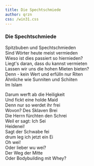 ```yaml
---
title: Die Spechtschmiede
author: qrzn
css: /win31.css
---
```


### Die Spechtschmiede  
  
Spitzbuben und Spechtschmieden  
Sind Wörter heute meist vermieden  
Wieso ist dies passiert so hiernieden?  
Liegt's daran, dass du kannst vermieten  
Lassen wir uns die hohen Mieten bieten?  
Denn - kein Wert und erfülln nur Riten  
Ähnliche wie Sunniten und Schiiten  
Im Islam  
  
Darum werft ab die Heiligkeit  
Und fickt eine holde Maid  
Denn nur so werdet ihr frei  
Wovon? Des Sklaven Brei  
Die Herrn fürchten den Schrei  
Weil er sagt: Ich Sei  
Heidenei!  
Sagt der Schwabe fei  
drum leg ich jetzt ein Ei  
Oh wei!  
Oder lieber wu wei?  
Der Weg der Mitte  
Oder Bodybuilding mit Whey?  
